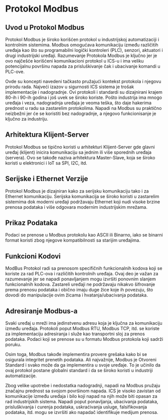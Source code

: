 # Protokol Modbus

## Uvod u Protokol Modbus

Protokol Modbus je široko korišćen protokol u industrijskoj automatizaciji i kontrolnim sistemima. Modbus omogućava komunikaciju između različitih uređaja kao što su programabilni logički kontroleri (PLC), senzori, aktuatori i drugi industrijski uređaji. Razumevanje Protokola Modbus je ključno jer je ovo najčešće korišćeni komunikacioni protokol u ICS-u i ima veliku potencijalnu površinu napada za prisluškivanje čak i ubacivanje komandi u PLC-ove.

Ovde su koncepti navedeni tačkasto pružajući kontekst protokola i njegovu prirodu rada. Najveći izazov u sigurnosti ICS sistema je trošak implementacije i nadogradnje. Ovi protokoli i standardi su dizajnirani krajem 80-ih i 90-ih godina i još uvek se široko koriste. Pošto industrija ima mnogo uređaja i veza, nadogradnja uređaja je veoma teška, što daje hakerima prednost u radu sa zastarelim protokolima. Napadi na Modbus su praktično neizbežni jer će se koristiti bez nadogradnje, a njegovo funkcionisanje je ključno za industriju.

## Arhitektura Klijent-Server

Protokol Modbus se tipično koristi u arhitekturi Klijent-Server gde glavni uređaj (klijent) inicira komunikaciju sa jednim ili više sporednih uređaja (servera). Ovo se takođe naziva arhitektura Master-Slave, koja se široko koristi u elektronici i IoT sa SPI, I2C, itd.

## Serijske i Ethernet Verzije

Protokol Modbus je dizajniran kako za serijsku komunikaciju tako i za Ethernet komunikaciju. Serijska komunikacija se široko koristi u zastarelim sistemima dok moderni uređaji podržavaju Ethernet koji nudi visoke brzine prenosa podataka i više odgovara modernim industrijskim mrežama.

## Prikaz Podataka

Podaci se prenose u Modbus protokolu kao ASCII ili Binarno, iako se binarni format koristi zbog njegove kompatibilnosti sa starijim uređajima.

## Funkcioni Kodovi

ModBus Protokol radi sa prenosom specifičnih funkcionalnih kodova koji se koriste za rad PLC-ova i različitih kontrolnih uređaja. Ovaj deo je važan za razumevanje jer se napadi ponavljanjem mogu izvršiti ponovnim slanjem funkcionalnih kodova. Zastareli uređaji ne podržavaju nikakvo šifrovanje prema prenosu podataka i obično imaju duge žice koje ih povezuju, što dovodi do manipulacije ovim žicama i hvatanja/ubacivanja podataka.

## Adresiranje Modbus-a

Svaki uređaj u mreži ima jedinstvenu adresu koja je ključna za komunikaciju između uređaja. Protokoli poput Modbus RTU, Modbus TCP, itd. se koriste za implementaciju adresiranja i služe kao transportni sloj za prenos podataka. Podaci koji se prenose su u formatu Modbus protokola koji sadrži poruku.

Osim toga, Modbus takođe implementira provere grešaka kako bi se osigurala integritet prenetih podataka. Ali najvažnije, Modbus je Otvoreni Standard i svako može da ga implementira u svoje uređaje. To je učinilo da ovaj protokol postane globalni standard i da se široko koristi u industriji automatizacije.

Zbog velike upotrebe i nedostatka nadogradnji, napadi na Modbus pružaju značajnu prednost sa svojom površinom napada. ICS je visoko zavistan od komunikacije između uređaja i bilo koji napad na njih može biti opasan za rad industrijskih sistema. Napadi poput ponavljanja, ubacivanja podataka, prisluškivanja i curenja podataka, uskraćivanja usluge, falsifikovanja podataka, itd. mogu se izvršiti ako napadač identifikuje medijum prenosa.
